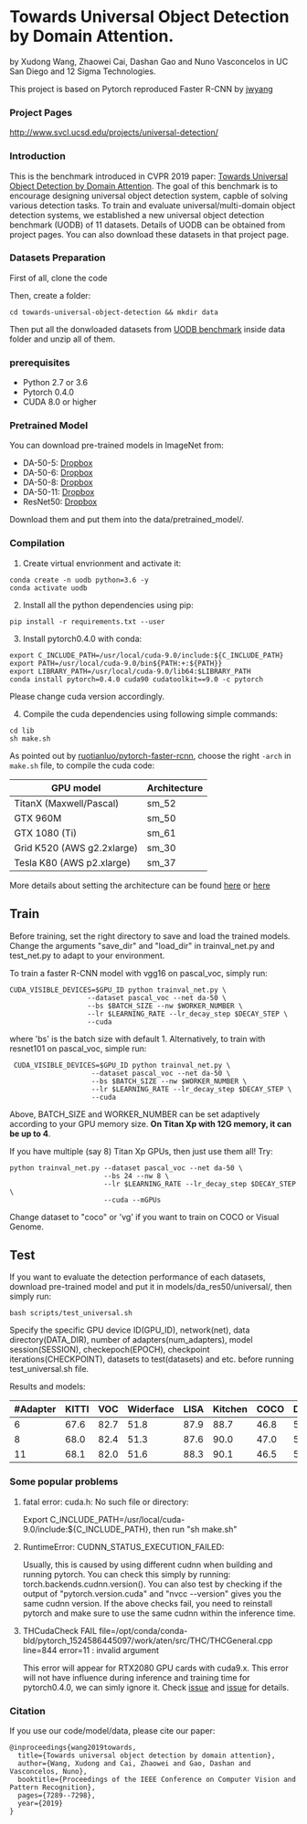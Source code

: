 # Towards Universal Object Detection by Domain Attention.

by Xudong Wang, Zhaowei Cai, Dashan Gao and Nuno Vasconcelos in UC San Diego and 12 Sigma Technologies.

This project is based on Pytorch reproduced Faster R-CNN by [jwyang](https://github.com/jwyang/faster-rcnn.pytorch)

### Project Pages
http://www.svcl.ucsd.edu/projects/universal-detection/

### Introduction
This is the benchmark introduced in CVPR 2019 paper: [Towards Universal Object Detection by Domain Attention](https://arxiv.org/pdf/1904.04402.pdf). The goal of this benchmark is to encourage designing universal object detection system, capble of solving various detection tasks. To train and evaluate universal/multi-domain object detection systems, we established a new universal object detection benchmark (UODB) of 11 datasets. Details of UODB can be obtained from project pages. You can also download these datasets in that project page.

### Datasets Preparation

First of all, clone the code

Then, create a folder:
```
cd towards-universal-object-detection && mkdir data
```

Then put all the donwloaded datasets from [UODB benchmark](http://www.svcl.ucsd.edu/projects/universal-detection/) inside data folder and unzip all of them.

### prerequisites

* Python 2.7 or 3.6
* Pytorch 0.4.0
* CUDA 8.0 or higher

### Pretrained Model

You can download pre-trained models in ImageNet from:

* DA-50-5: [Dropbox](https://www.dropbox.com/s/iev3tkbz5wyyuz9/resnet101_caffe.pth?dl=0)
* DA-50-6: [Dropbox](https://www.dropbox.com/s/iev3tkbz5wyyuz9/resnet101_caffe.pth?dl=0)
* DA-50-8: [Dropbox](https://www.dropbox.com/s/iev3tkbz5wyyuz9/resnet101_caffe.pth?dl=0)
* DA-50-11: [Dropbox](https://www.dropbox.com/s/iev3tkbz5wyyuz9/resnet101_caffe.pth?dl=0)
* ResNet50: [Dropbox](https://www.dropbox.com/s/iev3tkbz5wyyuz9/resnet101_caffe.pth?dl=0)

Download them and put them into the data/pretrained_model/.

### Compilation

1. Create virtual envrionment and activate it:

```
conda create -n uodb python=3.6 -y
conda activate uodb
```

2. Install all the python dependencies using pip:
```
pip install -r requirements.txt --user
```

3. Install pytorch0.4.0 with conda:
```
export C_INCLUDE_PATH=/usr/local/cuda-9.0/include:${C_INCLUDE_PATH}
export PATH=/usr/local/cuda-9.0/bin${PATH:+:${PATH}}
export LIBRARY_PATH=/usr/local/cuda-9.0/lib64:$LIBRARY_PATH
conda install pytorch=0.4.0 cuda90 cudatoolkit==9.0 -c pytorch
```
Please change cuda version accordingly.

4. Compile the cuda dependencies using following simple commands:

```
cd lib
sh make.sh
```
As pointed out by [ruotianluo/pytorch-faster-rcnn](https://github.com/ruotianluo/pytorch-faster-rcnn), choose the right `-arch` in `make.sh` file, to compile the cuda code:

  | GPU model  | Architecture |
  | ------------- | ------------- |
  | TitanX (Maxwell/Pascal) | sm_52 |
  | GTX 960M | sm_50 |
  | GTX 1080 (Ti) | sm_61 |
  | Grid K520 (AWS g2.2xlarge) | sm_30 |
  | Tesla K80 (AWS p2.xlarge) | sm_37 |

More details about setting the architecture can be found [here](https://developer.nvidia.com/cuda-gpus) or [here](http://arnon.dk/matching-sm-architectures-arch-and-gencode-for-various-nvidia-cards/)

## Train

Before training, set the right directory to save and load the trained models. Change the arguments "save_dir" and "load_dir" in trainval_net.py and test_net.py to adapt to your environment.

To train a faster R-CNN model with vgg16 on pascal_voc, simply run:
```
CUDA_VISIBLE_DEVICES=$GPU_ID python trainval_net.py \
                   --dataset pascal_voc --net da-50 \
                   --bs $BATCH_SIZE --nw $WORKER_NUMBER \
                   --lr $LEARNING_RATE --lr_decay_step $DECAY_STEP \
                   --cuda
```
where 'bs' is the batch size with default 1. Alternatively, to train with resnet101 on pascal_voc, simple run:
```
 CUDA_VISIBLE_DEVICES=$GPU_ID python trainval_net.py \
                    --dataset pascal_voc --net da-50 \
                    --bs $BATCH_SIZE --nw $WORKER_NUMBER \
                    --lr $LEARNING_RATE --lr_decay_step $DECAY_STEP \
                    --cuda
```
Above, BATCH_SIZE and WORKER_NUMBER can be set adaptively according to your GPU memory size. **On Titan Xp with 12G memory, it can be up to 4**.

If you have multiple (say 8) Titan Xp GPUs, then just use them all! Try:
```
python trainval_net.py --dataset pascal_voc --net da-50 \
                       --bs 24 --nw 8 \
                       --lr $LEARNING_RATE --lr_decay_step $DECAY_STEP \
                       --cuda --mGPUs

```

Change dataset to "coco" or 'vg' if you want to train on COCO or Visual Genome.

## Test

If you want to evaluate the detection performance of each datasets, download pre-trained model and put it in models/da_res50/universal/, then simply run:
```
bash scripts/test_universal.sh
```
Specify the specific GPU device ID(GPU_ID), network(net), data directory(DATA_DIR), number of adapters(num_adapters), model session(SESSION), checkepoch(EPOCH), checkpoint iterations(CHECKPOINT), datasets to test(datasets) and etc. before running test_universal.sh file.

Results and models:

  | #Adapter  | KITTI | VOC | Widerface | LISA | Kitchen | COCO | DOTA | DeepLesion | Comic | Clipart | Watercolor | AVG | Model |
  | ------------- | ------------- | ------------- | ------------- | ------------- | ------------- | ------------- | ------------- | ------------- | ------------- | ------------- | ------------- | ------------- | ------------- |
  | 6  | 67.6 | 82.7 | 51.8 | 87.9 | 88.7 | 46.8 | 57.0 | 54.8 | 52.6 | 54.6 | 58.2 | 63.9 | N/A |
  | 8  | 68.0 | 82.4 | 51.3 | 87.6 | 90.0 | 47.0 | 56.3 | 53.4 | 53.4 | 55.8 | 60.6 | 64.2 | N/A |
  | 11 | 68.1 | 82.0 | 51.6 | 88.3 | 90.1 | 46.5 | 57.0 | 57.3 | 50.7 | 53.1 | 58.4 | 63.8 | N/A |

### Some popular problems
1. fatal error: cuda.h: No such file or directory:

    Export C_INCLUDE_PATH=/usr/local/cuda-9.0/include:${C_INCLUDE_PATH}, then run "sh make.sh"

2. RuntimeError: CUDNN_STATUS_EXECUTION_FAILED:
    
    Usually, this is caused by using different cudnn when building and running pytorch. You can check this simply by running: torch.backends.cudnn.version(). You can also test by checking if the output of "pytorch.version.cuda" and "nvcc --version" gives you the same cudnn version. If the above checks fail, you need to reinstall pytorch and make sure to use the same cudnn within the inference time.
    
3. THCudaCheck FAIL file=/opt/conda/conda-bld/pytorch_1524586445097/work/aten/src/THC/THCGeneral.cpp line=844 error=11 : invalid argument

    This error will appear for RTX2080 GPU cards with cuda9.x. This error will not have influence during inference and training time for pytorch0.4.0, we can simly ignore it. Check [issue](https://github.com/pytorch/pytorch/issues/21154) and [issue](https://discuss.pytorch.org/t/thcudacheck-fail-file-pytorch-aten-src-thc-thcgeneral-cpp/31788/13) for details.

### Citation

If you use our code/model/data, please cite our paper:

    @inproceedings{wang2019towards,
      title={Towards universal object detection by domain attention},
      author={Wang, Xudong and Cai, Zhaowei and Gao, Dashan and Vasconcelos, Nuno},
      booktitle={Proceedings of the IEEE Conference on Computer Vision and Pattern Recognition},
      pages={7289--7298},
      year={2019}
    }
